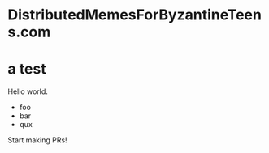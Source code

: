 # DistributedMemesForByzantineTeens.com


<h1> a test </h1>


Hello world.

 * foo
 * bar
 * qux
 
Start making PRs! 
